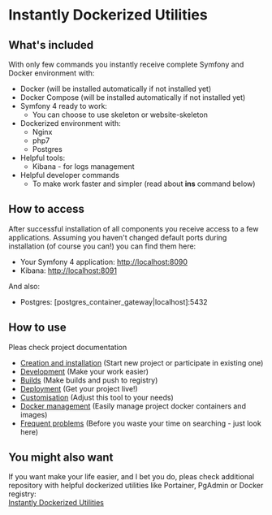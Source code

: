 # Instantly Dockerized Utilities

## What's included
With only few commands you instantly receive complete Symfony and Docker
environment with:
- Docker (will be installed automatically if not installed yet)
- Docker Compose (will be installed automatically if not installed yet)
- Symfony 4 ready to work:
  - You can choose to use skeleton or website-skeleton
- Dockerized environment with: 
  - Nginx
  - php7
  - Postgres
- Helpful tools: 
  - Kibana - for logs management
- Helpful developer commands
  - To make work faster and simpler (read about **ins** command below) 

## How to access
After successful installation of all components you receive access to a few applications. 
Assuming you haven't changed default ports during installation (of course you can!) you can find them here:
- Your Symfony 4 application: [http://localhost:8090](http://localhost:8090)
- Kibana: [http://localhost:8091](http://localhost:8091)

And also:
- Postgres: [postgres_container_gateway|localhost]:5432

## How to use
Pleas check project documentation

* [Creation and installation](docs/start.md) (Start new project or participate in existing one)
* [Development](docs/development.md) (Make your work easier)
* [Builds](docs/build.md) (Make builds and push to registry)
* [Deployment](docs/deploy.md) (Get your project live!)
* [Customisation](docs/customisation.md) (Adjust this tool to your needs)
* [Docker management](docs/management.md) (Easily manage project docker containers and images)
* [Frequent problems](docs/problems.md) (Before you waste your time on searching - just look here)

## You might also want
If you want make your life easier, and I bet you do, pleas check additional 
repository with helpful dockerized utilities like Portainer, PgAdmin or Docker registry:  
[Instantly Dockerized Utilities](https://github.com/wkulinski/instantly-dockerized-utilities)

